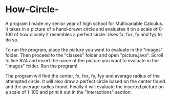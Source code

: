 # How-Circle-
A program I made my senior year of high school for Multivariable Calculus. It takes in a picture of a hand-drawn circle and evaluates it on a scale of 0-100 of how closely it resembles a perfect circle. Uses fx, fxx, fy and fyy to do so.

To run the program, place the picture you want to evaluate in the "images" folder. Then proceed to the "classes" folder and open "picture.java". Scroll to line 824 and insert the name of the picture you want to evaluate in the "images" folder. Run the program! 

The program will find the center, fx, fxx, fy, fyy and average radius of the attempted circle. It will also draw a perfect circle based on the center found and the average radius found. Finally it will evaluate the inserted picture on a scale of 1-100 and print it out in the "interactions" section.
